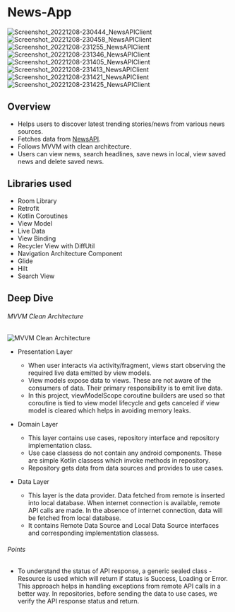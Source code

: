 # News-App
![Screenshot_20221208-230444_NewsAPIClient](https://user-images.githubusercontent.com/39825424/206529539-365d6046-e34e-4d7e-a667-0003b35b3950.jpg)
![Screenshot_20221208-230458_NewsAPIClient](https://user-images.githubusercontent.com/39825424/206529590-c0422f36-a414-4eae-a437-a1e2cbdeb2d8.jpg)
![Screenshot_20221208-231255_NewsAPIClient](https://user-images.githubusercontent.com/39825424/206529610-318bfacb-75d8-42c1-b8e0-d9e7f739ab1a.jpg)
![Screenshot_20221208-231346_NewsAPIClient](https://user-images.githubusercontent.com/39825424/206529637-b1e07b18-0bc3-404f-acd3-bdba01ea33a1.jpg)
![Screenshot_20221208-231405_NewsAPIClient](https://user-images.githubusercontent.com/39825424/206529686-4ba8514b-24ba-44cc-96c4-73eecb4f02cf.jpg)
![Screenshot_20221208-231413_NewsAPIClient](https://user-images.githubusercontent.com/39825424/206529722-105e715f-c17d-478d-9f85-adc6b9834dc5.jpg)
![Screenshot_20221208-231421_NewsAPIClient](https://user-images.githubusercontent.com/39825424/206529745-5abd2dcf-9736-4ae1-9bb0-c29319893d4b.jpg)
![Screenshot_20221208-231425_NewsAPIClient](https://user-images.githubusercontent.com/39825424/206529779-38750b87-1abe-48c1-bf23-7645736979ad.jpg)

## Overview
* Helps users to discover latest trending stories/news from various news sources. 
* Fetches data from [NewsAPI](https://newsapi.org/). 
* Follows MVVM with clean architecture.
* Users can view news, search headlines, save news in local, view saved news and delete saved news.

## Libraries used
* Room Library
* Retrofit
* Kotlin Coroutines
* View Model
* Live Data
* View Binding
* Recycler View with DiffUtil
* Navigation Architecture Component
* Glide
* Hilt
* Search View

## Deep Dive
###### MVVM Clean Architecture
![MVVM Clean Architecture](https://user-images.githubusercontent.com/39825424/206482851-5dac75fe-1bbc-4f4b-ac48-a6ee51614ee7.jpg)

* Presentation Layer
   * When user interacts via activity/fragment, views start observing the required live data emitted by view models.
   * View models expose data to views. These are not aware of the consumers of data. Their primary responsibility is to emit live data.
   * In this project, viewModelScope coroutine builders are used so that coroutine is tied to view model lifecycle and gets canceled if view model is cleared which helps in avoiding memory leaks.

* Domain Layer
  * This layer contains use cases, repository interface and repository implementation class.
  * Use case classess do not contain any android components. These are simple Kotlin classess which invoke methods in repository.
  * Repository gets data from data sources and provides to use cases.

* Data Layer
   * This layer is the data provider. Data fetched from remote is inserted into local database. When internet connection is available, remote API calls are made. In the absence of internet connection, data will be fetched from local database.
   * It contains Remote Data Source and Local Data Source interfaces and corresponding implementation classess.

###### Points
* To understand the status of API response, a generic sealed class - Resource is used which will return if status is Success, Loading or Error. This approach helps in handling exceptions from remote API calls in a better way. In repositories, before sending the data to use cases, we verify the API response status and return.
  
